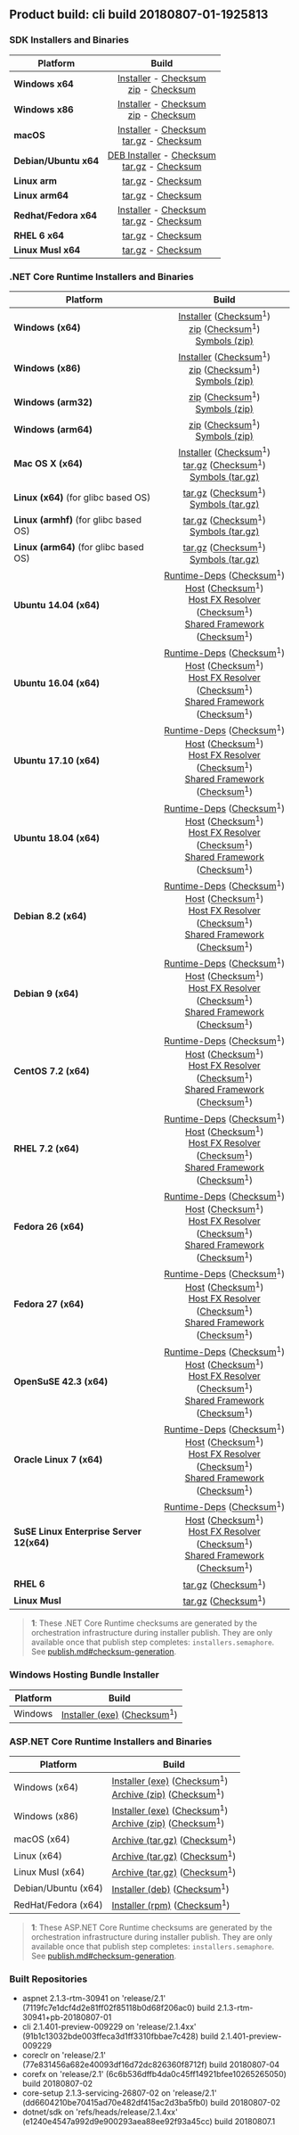 ## Product build: cli build 20180807-01-1925813

### SDK Installers and Binaries

| Platform | Build |
| -------- | :-------------------------------------: |
| **Windows x64** | [Installer][sdk-win-x64-installer] - [Checksum][sdk-win-x64-installer-checksum]<br>[zip][sdk-win-x64-zip] - [Checksum][sdk-win-x64-zip-checksum] |
| **Windows x86** | [Installer][sdk-win-x86-installer] - [Checksum][sdk-win-x86-installer-checksum]<br>[zip][sdk-win-x86-zip] - [Checksum][sdk-win-x86-zip-checksum] |
| **macOS**       | [Installer][sdk-osx-installer] - [Checksum][sdk-osx-installer-checksum]<br>[tar.gz][sdk-osx-targz] - [Checksum][sdk-osx-targz-checksum] |
| **Debian/Ubuntu x64**   | [DEB Installer][sdk-linux-x64-DEB-installer] - [Checksum][sdk-linux-x64-DEB-installer-checksum]<br>[tar.gz][sdk-linux-x64-targz] - [Checksum][sdk-linux-x64-targz-checksum] |
| **Linux arm**   | [tar.gz][sdk-linux-arm-targz] - [Checksum][sdk-linux-arm-targz-checksum] |
| **Linux arm64**   | [tar.gz][sdk-linux-arm64-targz] - [Checksum][sdk-linux-arm64-targz-checksum] |
| **Redhat/Fedora x64**    | [Installer][sdk-rpm-x64-installer] - [Checksum][sdk-rpm-x64-installer-checksum]<br>[tar.gz][sdk-linux-x64-targz] - [Checksum][sdk-linux-x64-targz-checksum] |
| **RHEL 6 x64**      | [tar.gz][sdk-rhel-6-x64-targz] - [Checksum][sdk-rhel-6-x64-targz-checksum] |
| **Linux Musl x64**  | [tar.gz][sdk-musl-x64-targz] - [Checksum][sdk-musl-x64-targz-checksum] |

[sdk-win-x64-installer]: https://dotnetfeed.blob.core.windows.net/orchestrated-release-2-1/20180807-01/final/assets/Sdk/2.1.401-preview-009229/dotnet-sdk-2.1.401-preview-009229-win-x64.exe
[sdk-win-x64-installer-checksum]: https://dotnetfeed.blob.core.windows.net/orchestrated-release-2-1/20180807-01/final/assets/Sdk/2.1.401-preview-009229/dotnet-sdk-2.1.401-preview-009229-win-x64.exe.sha
[sdk-win-x64-zip]: https://dotnetfeed.blob.core.windows.net/orchestrated-release-2-1/20180807-01/final/assets/Sdk/2.1.401-preview-009229/dotnet-sdk-2.1.401-preview-009229-win-x64.zip
[sdk-win-x64-zip-checksum]: https://dotnetfeed.blob.core.windows.net/orchestrated-release-2-1/20180807-01/final/assets/Sdk/2.1.401-preview-009229/dotnet-sdk-2.1.401-preview-009229-win-x64.zip.sha

[sdk-win-x86-installer]: https://dotnetfeed.blob.core.windows.net/orchestrated-release-2-1/20180807-01/final/assets/Sdk/2.1.401-preview-009229/dotnet-sdk-2.1.401-preview-009229-win-x86.exe
[sdk-win-x86-installer-checksum]: https://dotnetfeed.blob.core.windows.net/orchestrated-release-2-1/20180807-01/final/assets/Sdk/2.1.401-preview-009229/dotnet-sdk-2.1.401-preview-009229-win-x86.exe.sha
[sdk-win-x86-zip]: https://dotnetfeed.blob.core.windows.net/orchestrated-release-2-1/20180807-01/final/assets/Sdk/2.1.401-preview-009229/dotnet-sdk-2.1.401-preview-009229-win-x86.zip
[sdk-win-x86-zip-checksum]: https://dotnetfeed.blob.core.windows.net/orchestrated-release-2-1/20180807-01/final/assets/Sdk/2.1.401-preview-009229/dotnet-sdk-2.1.401-preview-009229-win-x86.zip.sha

[sdk-osx-installer]: https://dotnetfeed.blob.core.windows.net/orchestrated-release-2-1/20180807-01/final/assets/Sdk/2.1.401-preview-009229/dotnet-sdk-2.1.401-preview-009229-osx-x64.pkg
[sdk-osx-installer-checksum]: https://dotnetfeed.blob.core.windows.net/orchestrated-release-2-1/20180807-01/final/assets/Sdk/2.1.401-preview-009229/dotnet-sdk-2.1.401-preview-009229-osx-x64.pkg.sha
[sdk-osx-targz]: https://dotnetfeed.blob.core.windows.net/orchestrated-release-2-1/20180807-01/final/assets/Sdk/2.1.401-preview-009229/dotnet-sdk-2.1.401-preview-009229-osx-x64.tar.gz
[sdk-osx-targz-checksum]: https://dotnetfeed.blob.core.windows.net/orchestrated-release-2-1/20180807-01/final/assets/Sdk/2.1.401-preview-009229/dotnet-sdk-2.1.401-preview-009229-osx-x64.tar.gz.sha

[sdk-linux-x64-targz]: https://dotnetfeed.blob.core.windows.net/orchestrated-release-2-1/20180807-01/final/assets/Sdk/2.1.401-preview-009229/dotnet-sdk-2.1.401-preview-009229-linux-x64.tar.gz
[sdk-linux-x64-targz-checksum]: https://dotnetfeed.blob.core.windows.net/orchestrated-release-2-1/20180807-01/final/assets/Sdk/2.1.401-preview-009229/dotnet-sdk-2.1.401-preview-009229-linux-x64.tar.gz.sha

[sdk-linux-arm-targz]: https://dotnetfeed.blob.core.windows.net/orchestrated-release-2-1/20180807-01/final/assets/Sdk/2.1.401-preview-009229/dotnet-sdk-2.1.401-preview-009229-linux-arm.tar.gz
[sdk-linux-arm-targz-checksum]: https://dotnetfeed.blob.core.windows.net/orchestrated-release-2-1/20180807-01/final/assets/Sdk/2.1.401-preview-009229/dotnet-sdk-2.1.401-preview-009229-linux-arm.tar.gz.sha

[sdk-linux-arm64-targz]: https://dotnetfeed.blob.core.windows.net/orchestrated-release-2-1/20180807-01/final/assets/Sdk/2.1.401-preview-009229/dotnet-sdk-2.1.401-preview-009229-linux-arm64.tar.gz
[sdk-linux-arm64-targz-checksum]: https://dotnetfeed.blob.core.windows.net/orchestrated-release-2-1/20180807-01/final/assets/Sdk/2.1.401-preview-009229/dotnet-sdk-2.1.401-preview-009229-linux-arm64.tar.gz.sha

[sdk-linux-x64-DEB-installer]: https://dotnetfeed.blob.core.windows.net/orchestrated-release-2-1/20180807-01/final/assets/Sdk/2.1.401-preview-009229/dotnet-sdk-2.1.401-preview-009229-x64.deb
[sdk-linux-x64-DEB-installer-checksum]: https://dotnetfeed.blob.core.windows.net/orchestrated-release-2-1/20180807-01/final/assets/Sdk/2.1.401-preview-009229/dotnet-sdk-2.1.401-preview-009229-x64.deb.sha

[sdk-rpm-x64-installer]: https://dotnetfeed.blob.core.windows.net/orchestrated-release-2-1/20180807-01/final/assets/Sdk/2.1.401-preview-009229/dotnet-sdk-2.1.401-preview-009229-x64.rpm
[sdk-rpm-x64-installer-checksum]: https://dotnetfeed.blob.core.windows.net/orchestrated-release-2-1/20180807-01/final/assets/Sdk/2.1.401-preview-009229/dotnet-sdk-2.1.401-preview-009229-x64.rpm.sha

[sdk-rhel-6-x64-targz]: https://dotnetfeed.blob.core.windows.net/orchestrated-release-2-1/20180807-01/final/assets/Sdk/2.1.401-preview-009229/dotnet-sdk-2.1.401-preview-009229-rhel.6-x64.tar.gz
[sdk-rhel-6-x64-targz-checksum]: https://dotnetfeed.blob.core.windows.net/orchestrated-release-2-1/20180807-01/final/assets/Sdk/2.1.401-preview-009229/dotnet-sdk-2.1.401-preview-009229-rhel.6-x64.tar.gz.sha

[sdk-musl-x64-targz]: https://dotnetfeed.blob.core.windows.net/orchestrated-release-2-1/20180807-01/final/assets/Sdk/2.1.401-preview-009229/dotnet-sdk-2.1.401-preview-009229-linux-musl-x64.tar.gz
[sdk-musl-x64-targz-checksum]: https://dotnetfeed.blob.core.windows.net/orchestrated-release-2-1/20180807-01/final/assets/Sdk/2.1.401-preview-009229/dotnet-sdk-2.1.401-preview-009229-linux-musl-x64.tar.gz.sha


### .NET Core Runtime Installers and Binaries

| Platform | Build |
|---------|:----------:|
| **Windows (x64)**                         | [Installer][win-x64-installer] ([Checksum][win-x64-installer-checksum]<sup>1</sup>)<br>[zip][win-x64-zip]   ([Checksum][win-x64-zip-checksum]<sup>1</sup>)<br>[Symbols (zip)][win-x64-symbols-zip]   |
| **Windows (x86)**                         | [Installer][win-x86-installer] ([Checksum][win-x86-installer-checksum]<sup>1</sup>)<br>[zip][win-x86-zip]   ([Checksum][win-x86-zip-checksum]<sup>1</sup>)<br>[Symbols (zip)][win-x86-symbols-zip]   |
| **Windows (arm32)**                       |                                                                                        [zip][win-arm-zip]   ([Checksum][win-arm-zip-checksum]<sup>1</sup>)<br>[Symbols (zip)][win-arm-symbols-zip]   |
| **Windows (arm64)**                       |                                                                                        [zip][win-arm64-zip] ([Checksum][win-arm64-zip-checksum]<sup>1</sup>)<br>[Symbols (zip)][win-arm64-symbols-zip] |
| **Mac OS X (x64)**                        | [Installer][osx-installer] ([Checksum][osx-installer-checksum]<sup>1</sup>)<br>[tar.gz][osx-targz]          ([Checksum][osx-targz-checksum]<sup>1</sup>)<br>[Symbols (tar.gz)][osx-symbols-targz]       |
| **Linux (x64)** (for glibc based OS)      |                                                                                        [tar.gz][linux-x64-targz] ([Checksum][linux-x64-targz-checksum]<sup>1</sup>)<br>[Symbols (tar.gz)][linux-x64-symbols-targz] |
| **Linux (armhf)** (for glibc based OS)    |                                                                                        [tar.gz][linux-arm-targz] ([Checksum][linux-arm-targz-checksum]<sup>1</sup>)<br>[Symbols (tar.gz)][linux-arm-symbols-targz] |
| **Linux (arm64)** (for glibc based OS)    |                                                                                        [tar.gz][linux-arm64-targz] ([Checksum][linux-arm64-targz-checksum]<sup>1</sup>)<br>[Symbols (tar.gz)][linux-arm64-symbols-targz] |
| **Ubuntu 14.04 (x64)**                    | [Runtime-Deps][ubuntu-14.04-runtime-deps] ([Checksum][ubuntu-14.04-runtime-deps-checksum]<sup>1</sup>)<br>[Host][deb-package-host] ([Checksum][deb-package-host-checksum]<sup>1</sup>)<br>[Host FX Resolver][deb-package-hostfxr] ([Checksum][deb-package-hostfxr-checksum]<sup>1</sup>)<br>[Shared Framework][deb-package-sharedfx] ([Checksum][deb-package-sharedfx-checksum]<sup>1</sup>)<br> |
| **Ubuntu 16.04 (x64)**                    | [Runtime-Deps][ubuntu-16.04-runtime-deps] ([Checksum][ubuntu-16.04-runtime-deps-checksum]<sup>1</sup>)<br>[Host][deb-package-host] ([Checksum][deb-package-host-checksum]<sup>1</sup>)<br>[Host FX Resolver][deb-package-hostfxr] ([Checksum][deb-package-hostfxr-checksum]<sup>1</sup>)<br>[Shared Framework][deb-package-sharedfx] ([Checksum][deb-package-sharedfx-checksum]<sup>1</sup>)<br> |
| **Ubuntu 17.10 (x64)**                    | [Runtime-Deps][ubuntu-17.10-runtime-deps] ([Checksum][ubuntu-17.10-runtime-deps-checksum]<sup>1</sup>)<br>[Host][deb-package-host] ([Checksum][deb-package-host-checksum]<sup>1</sup>)<br>[Host FX Resolver][deb-package-hostfxr] ([Checksum][deb-package-hostfxr-checksum]<sup>1</sup>)<br>[Shared Framework][deb-package-sharedfx] ([Checksum][deb-package-sharedfx-checksum]<sup>1</sup>)<br> |
| **Ubuntu 18.04 (x64)**                    | [Runtime-Deps][ubuntu-18.04-runtime-deps] ([Checksum][ubuntu-18.04-runtime-deps-checksum]<sup>1</sup>)<br>[Host][deb-package-host] ([Checksum][deb-package-host-checksum]<sup>1</sup>)<br>[Host FX Resolver][deb-package-hostfxr] ([Checksum][deb-package-hostfxr-checksum]<sup>1</sup>)<br>[Shared Framework][deb-package-sharedfx] ([Checksum][deb-package-sharedfx-checksum]<sup>1</sup>)<br> |
| **Debian 8.2 (x64)**                      | [Runtime-Deps][debian-8.2-runtime-deps]   ([Checksum][debian-8.2-runtime-deps-checksum]<sup>1</sup>)<br>[Host][deb-package-host] ([Checksum][deb-package-host-checksum]<sup>1</sup>)<br>[Host FX Resolver][deb-package-hostfxr] ([Checksum][deb-package-hostfxr-checksum]<sup>1</sup>)<br>[Shared Framework][deb-package-sharedfx] ([Checksum][deb-package-sharedfx-checksum]<sup>1</sup>)<br> |
| **Debian 9 (x64)**                        | [Runtime-Deps][debian-9-runtime-deps]     ([Checksum][debian-9-runtime-deps-checksum]<sup>1</sup>)<br>[Host][deb-package-host] ([Checksum][deb-package-host-checksum]<sup>1</sup>)<br>[Host FX Resolver][deb-package-hostfxr] ([Checksum][deb-package-hostfxr-checksum]<sup>1</sup>)<br>[Shared Framework][deb-package-sharedfx] ([Checksum][deb-package-sharedfx-checksum]<sup>1</sup>)<br> |
| **CentOS 7.2 (x64)**                      | [Runtime-Deps][centos-7-runtime-deps]      ([Checksum][centos-7-runtime-deps-checksum]<sup>1</sup>)<br>[Host][rpm-package-host] ([Checksum][rpm-package-host-checksum]<sup>1</sup>)<br>[Host FX Resolver][rpm-package-hostfxr]       ([Checksum][rpm-package-hostfxr-checksum]<sup>1</sup>)<br>[Shared Framework][rpm-package-sharedfx]       ([Checksum][rpm-package-sharedfx-checksum]<sup>1</sup>)<br> |
| **RHEL 7.2 (x64)**                        | [Runtime-Deps][rhel-7-runtime-deps]        ([Checksum][rhel-7-runtime-deps-checksum]<sup>1</sup>)<br>[Host][rpm-package-host] ([Checksum][rpm-package-host-checksum]<sup>1</sup>)<br>[Host FX Resolver][rpm-package-hostfxr]       ([Checksum][rpm-package-hostfxr-checksum]<sup>1</sup>)<br>[Shared Framework][rpm-package-sharedfx]       ([Checksum][rpm-package-sharedfx-checksum]<sup>1</sup>)<br> |
| **Fedora 26 (x64)**                       | [Runtime-Deps][fedora-26-runtime-deps]     ([Checksum][fedora-26-runtime-deps-checksum]<sup>1</sup>)<br>[Host][rpm-package-host] ([Checksum][rpm-package-host-checksum]<sup>1</sup>)<br>[Host FX Resolver][rpm-package-hostfxr]       ([Checksum][rpm-package-hostfxr-checksum]<sup>1</sup>)<br>[Shared Framework][rpm-package-sharedfx]       ([Checksum][rpm-package-sharedfx-checksum]<sup>1</sup>)<br> |
| **Fedora 27 (x64)**                       | [Runtime-Deps][fedora-27-runtime-deps]     ([Checksum][fedora-27-runtime-deps-checksum]<sup>1</sup>)<br>[Host][rpm-package-host] ([Checksum][rpm-package-host-checksum]<sup>1</sup>)<br>[Host FX Resolver][rpm-package-hostfxr]       ([Checksum][rpm-package-hostfxr-checksum]<sup>1</sup>)<br>[Shared Framework][rpm-package-sharedfx]       ([Checksum][rpm-package-sharedfx-checksum]<sup>1</sup>)<br> |
| **OpenSuSE 42.3 (x64)**                   | [Runtime-Deps][opensuse-42-runtime-deps]  ([Checksum][opensuse-42-runtime-deps-checksum]<sup>1</sup>)<br>[Host][rpm-package-host] ([Checksum][rpm-package-host-checksum]<sup>1</sup>)<br>[Host FX Resolver][rpm-package-hostfxr]       ([Checksum][rpm-package-hostfxr-checksum]<sup>1</sup>)<br>[Shared Framework][rpm-package-sharedfx]       ([Checksum][rpm-package-sharedfx-checksum]<sup>1</sup>)<br> |
| **Oracle Linux 7 (x64)**                  | [Runtime-Deps][oraclelinux-7-runtime-deps] ([Checksum][oraclelinux-7-runtime-deps-checksum]<sup>1</sup>)<br>[Host][rpm-package-host] ([Checksum][rpm-package-host-checksum]<sup>1</sup>)<br>[Host FX Resolver][rpm-package-hostfxr]       ([Checksum][rpm-package-hostfxr-checksum]<sup>1</sup>)<br>[Shared Framework][rpm-package-sharedfx]       ([Checksum][rpm-package-sharedfx-checksum]<sup>1</sup>)<br> |
| **SuSE Linux Enterprise Server 12(x64)**  | [Runtime-Deps][sles-12-runtime-deps] ([Checksum][sles-12-runtime-deps-checksum]<sup>1</sup>)<br>[Host][rpm-package-host] ([Checksum][rpm-package-host-checksum]<sup>1</sup>)<br>[Host FX Resolver][rpm-package-hostfxr]       ([Checksum][rpm-package-hostfxr-checksum]<sup>1</sup>)<br>[Shared Framework][rpm-package-sharedfx]       ([Checksum][rpm-package-sharedfx-checksum]<sup>1</sup>)<br> |
| **RHEL 6**                                |                                                                                        [tar.gz][rhel-6-targz]                    ([Checksum][rhel-6-targz-checksum]<sup>1</sup>)|
| **Linux Musl**                            |                                                                                        [tar.gz][musl-x64-targz]                ([Checksum][musl-x64-targz-checksum]<sup>1</sup>)|

[win-x64-installer]: https://dotnetfeed.blob.core.windows.net/orchestrated-release-2-1/20180807-01/final/assets/Runtime/2.1.3-servicing-26807-02/dotnet-runtime-2.1.3-servicing-26807-02-win-x64.exe
[win-x64-installer-checksum]: https://dotnetclichecksums.blob.core.windows.net/dotnet/Runtime/2.1.3-servicing-26807-02/dotnet-runtime-2.1.3-servicing-26807-02-win-x64.exe.sha512
[win-x64-zip]: https://dotnetfeed.blob.core.windows.net/orchestrated-release-2-1/20180807-01/final/assets/Runtime/2.1.3-servicing-26807-02/dotnet-runtime-2.1.3-servicing-26807-02-win-x64.zip
[win-x64-zip-checksum]: https://dotnetclichecksums.blob.core.windows.net/dotnet/Runtime/2.1.3-servicing-26807-02/dotnet-runtime-2.1.3-servicing-26807-02-win-x64.zip.sha512
[win-x64-symbols-zip]: https://dotnetfeed.blob.core.windows.net/orchestrated-release-2-1/20180807-01/final/assets/Runtime/2.1.3-servicing-26807-02/dotnet-runtime-symbols-2.1.3-servicing-26807-02-win-x64.zip

[win-x86-installer]: https://dotnetfeed.blob.core.windows.net/orchestrated-release-2-1/20180807-01/final/assets/Runtime/2.1.3-servicing-26807-02/dotnet-runtime-2.1.3-servicing-26807-02-win-x86.exe
[win-x86-installer-checksum]: https://dotnetclichecksums.blob.core.windows.net/dotnet/Runtime/2.1.3-servicing-26807-02/dotnet-runtime-2.1.3-servicing-26807-02-win-x86.exe.sha512
[win-x86-zip]: https://dotnetfeed.blob.core.windows.net/orchestrated-release-2-1/20180807-01/final/assets/Runtime/2.1.3-servicing-26807-02/dotnet-runtime-2.1.3-servicing-26807-02-win-x86.zip
[win-x86-zip-checksum]: https://dotnetclichecksums.blob.core.windows.net/dotnet/Runtime/2.1.3-servicing-26807-02/dotnet-runtime-2.1.3-servicing-26807-02-win-x86.zip.sha512
[win-x86-symbols-zip]: https://dotnetfeed.blob.core.windows.net/orchestrated-release-2-1/20180807-01/final/assets/Runtime/2.1.3-servicing-26807-02/dotnet-runtime-symbols-2.1.3-servicing-26807-02-win-x86.zip

[win-arm-zip]: https://dotnetfeed.blob.core.windows.net/orchestrated-release-2-1/20180807-01/final/assets/Runtime/2.1.3-servicing-26807-02/dotnet-runtime-2.1.3-servicing-26807-02-win-arm.zip
[win-arm-zip-checksum]: https://dotnetclichecksums.blob.core.windows.net/dotnet/Runtime/2.1.3-servicing-26807-02/dotnet-runtime-2.1.3-servicing-26807-02-win-arm.zip.sha512
[win-arm-symbols-zip]: https://dotnetfeed.blob.core.windows.net/orchestrated-release-2-1/20180807-01/final/assets/Runtime/2.1.3-servicing-26807-02/dotnet-runtime-symbols-2.1.3-servicing-26807-02-win-arm.zip

[win-arm64-zip]: https://dotnetfeed.blob.core.windows.net/orchestrated-release-2-1/20180807-01/final/assets/Runtime/2.1.3-servicing-26807-02/dotnet-runtime-2.1.3-servicing-26807-02-win-arm64.zip
[win-arm64-zip-checksum]: https://dotnetclichecksums.blob.core.windows.net/dotnet/Runtime/2.1.3-servicing-26807-02/dotnet-runtime-2.1.3-servicing-26807-02-win-arm64.zip.sha512
[win-arm64-symbols-zip]: https://dotnetfeed.blob.core.windows.net/orchestrated-release-2-1/20180807-01/final/assets/Runtime/2.1.3-servicing-26807-02/dotnet-runtime-symbols-2.1.3-servicing-26807-02-win-arm64.zip

[osx-installer]: https://dotnetfeed.blob.core.windows.net/orchestrated-release-2-1/20180807-01/final/assets/Runtime/2.1.3-servicing-26807-02/dotnet-runtime-2.1.3-servicing-26807-02-osx-x64.pkg
[osx-installer-checksum]: https://dotnetclichecksums.blob.core.windows.net/dotnet/Runtime/2.1.3-servicing-26807-02/dotnet-runtime-2.1.3-servicing-26807-02-osx-x64.pkg.sha512
[osx-targz]: https://dotnetfeed.blob.core.windows.net/orchestrated-release-2-1/20180807-01/final/assets/Runtime/2.1.3-servicing-26807-02/dotnet-runtime-2.1.3-servicing-26807-02-osx-x64.tar.gz
[osx-targz-checksum]: https://dotnetclichecksums.blob.core.windows.net/dotnet/Runtime/2.1.3-servicing-26807-02/dotnet-runtime-2.1.3-servicing-26807-02-osx-x64.tar.gz.sha512
[osx-symbols-targz]: https://dotnetfeed.blob.core.windows.net/orchestrated-release-2-1/20180807-01/final/assets/Runtime/2.1.3-servicing-26807-02/dotnet-runtime-symbols-2.1.3-servicing-26807-02-osx-x64.tar.gz

[linux-x64-targz]: https://dotnetfeed.blob.core.windows.net/orchestrated-release-2-1/20180807-01/final/assets/Runtime/2.1.3-servicing-26807-02/dotnet-runtime-2.1.3-servicing-26807-02-linux-x64.tar.gz
[linux-x64-targz-checksum]: https://dotnetclichecksums.blob.core.windows.net/dotnet/Runtime/2.1.3-servicing-26807-02/dotnet-runtime-2.1.3-servicing-26807-02-linux-x64.tar.gz.sha512
[linux-x64-symbols-targz]: https://dotnetfeed.blob.core.windows.net/orchestrated-release-2-1/20180807-01/final/assets/Runtime/2.1.3-servicing-26807-02/dotnet-runtime-symbols-2.1.3-servicing-26807-02-linux-x64.tar.gz
[linux-arm-targz]: https://dotnetfeed.blob.core.windows.net/orchestrated-release-2-1/20180807-01/final/assets/Runtime/2.1.3-servicing-26807-02/dotnet-runtime-2.1.3-servicing-26807-02-linux-arm.tar.gz
[linux-arm-targz-checksum]: https://dotnetclichecksums.blob.core.windows.net/dotnet/Runtime/2.1.3-servicing-26807-02/dotnet-runtime-2.1.3-servicing-26807-02-linux-arm.tar.gz.sha512
[linux-arm-symbols-targz]: https://dotnetfeed.blob.core.windows.net/orchestrated-release-2-1/20180807-01/final/assets/Runtime/2.1.3-servicing-26807-02/dotnet-runtime-symbols-2.1.3-servicing-26807-02-linux-arm.tar.gz
[linux-arm64-targz]: https://dotnetfeed.blob.core.windows.net/orchestrated-release-2-1/20180807-01/final/assets/Runtime/2.1.3-servicing-26807-02/dotnet-runtime-2.1.3-servicing-26807-02-linux-arm64.tar.gz
[linux-arm64-targz-checksum]: https://dotnetclichecksums.blob.core.windows.net/dotnet/Runtime/2.1.3-servicing-26807-02/dotnet-runtime-2.1.3-servicing-26807-02-linux-arm64.tar.gz.sha512
[linux-arm64-symbols-targz]: https://dotnetfeed.blob.core.windows.net/orchestrated-release-2-1/20180807-01/final/assets/Runtime/2.1.3-servicing-26807-02/dotnet-runtime-symbols-2.1.3-servicing-26807-02-linux-arm64.tar.gz

[ubuntu-14.04-runtime-deps]: https://dotnetfeed.blob.core.windows.net/orchestrated-release-2-1/20180807-01/final/assets/Runtime/2.1.3-servicing-26807-02/dotnet-runtime-deps-2.1.3-servicing-26807-02-ubuntu.14.04-x64.deb
[ubuntu-14.04-runtime-deps-checksum]: https://dotnetclichecksums.blob.core.windows.net/dotnet/Runtime/2.1.3-servicing-26807-02/dotnet-runtime-deps-2.1.3-servicing-26807-02-ubuntu.14.04-x64.deb.sha512

[ubuntu-16.04-runtime-deps]: https://dotnetfeed.blob.core.windows.net/orchestrated-release-2-1/20180807-01/final/assets/Runtime/2.1.3-servicing-26807-02/dotnet-runtime-deps-2.1.3-servicing-26807-02-ubuntu.16.04-x64.deb
[ubuntu-16.04-runtime-deps-checksum]: https://dotnetclichecksums.blob.core.windows.net/dotnet/Runtime/2.1.3-servicing-26807-02/dotnet-runtime-deps-2.1.3-servicing-26807-02-ubuntu.16.04-x64.deb.sha512

[ubuntu-17.10-runtime-deps]: https://dotnetfeed.blob.core.windows.net/orchestrated-release-2-1/20180807-01/final/assets/Runtime/2.1.3-servicing-26807-02/dotnet-runtime-deps-2.1.3-servicing-26807-02-ubuntu.17.10-x64.deb
[ubuntu-17.10-runtime-deps-checksum]: https://dotnetclichecksums.blob.core.windows.net/dotnet/Runtime/2.1.3-servicing-26807-02/dotnet-runtime-deps-2.1.3-servicing-26807-02-ubuntu.17.10-x64.deb.sha512

[ubuntu-18.04-runtime-deps]: https://dotnetfeed.blob.core.windows.net/orchestrated-release-2-1/20180807-01/final/assets/Runtime/2.1.3-servicing-26807-02/dotnet-runtime-deps-2.1.3-servicing-26807-02-ubuntu.18.04-x64.deb
[ubuntu-18.04-runtime-deps-checksum]: https://dotnetclichecksums.blob.core.windows.net/dotnet/Runtime/2.1.3-servicing-26807-02/dotnet-runtime-deps-2.1.3-servicing-26807-02-ubuntu.18.04-x64.deb.sha512

[debian-8.2-runtime-deps]: https://dotnetfeed.blob.core.windows.net/orchestrated-release-2-1/20180807-01/final/assets/Runtime/2.1.3-servicing-26807-02/dotnet-runtime-deps-2.1.3-servicing-26807-02-debian.8-x64.deb
[debian-8.2-runtime-deps-checksum]: https://dotnetclichecksums.blob.core.windows.net/dotnet/Runtime/2.1.3-servicing-26807-02/dotnet-runtime-deps-2.1.3-servicing-26807-02-debian.8-x64.deb.sha512

[debian-9-runtime-deps]: https://dotnetfeed.blob.core.windows.net/orchestrated-release-2-1/20180807-01/final/assets/Runtime/2.1.3-servicing-26807-02/dotnet-runtime-deps-2.1.3-servicing-26807-02-debian.9-x64.deb
[debian-9-runtime-deps-checksum]: https://dotnetclichecksums.blob.core.windows.net/dotnet/Runtime/2.1.3-servicing-26807-02/dotnet-runtime-deps-2.1.3-servicing-26807-02-debian.9-x64.deb.sha512

[centos-7-runtime-deps]: https://dotnetfeed.blob.core.windows.net/orchestrated-release-2-1/20180807-01/final/assets/Runtime/2.1.3-servicing-26807-02/dotnet-runtime-deps-2.1.3-servicing-26807-02-centos.7-x64.rpm
[centos-7-runtime-deps-checksum]: https://dotnetclichecksums.blob.core.windows.net/dotnet/Runtime/2.1.3-servicing-26807-02/dotnet-runtime-deps-2.1.3-servicing-26807-02-centos.7-x64.rpm.sha512

[rhel-7-runtime-deps]: https://dotnetfeed.blob.core.windows.net/orchestrated-release-2-1/20180807-01/final/assets/Runtime/2.1.3-servicing-26807-02/dotnet-runtime-deps-2.1.3-servicing-26807-02-rhel.7-x64.rpm
[rhel-7-runtime-deps-checksum]: https://dotnetclichecksums.blob.core.windows.net/dotnet/Runtime/2.1.3-servicing-26807-02/dotnet-runtime-deps-2.1.3-servicing-26807-02-rhel.7-x64.rpm.sha512

[fedora-26-runtime-deps]: https://dotnetfeed.blob.core.windows.net/orchestrated-release-2-1/20180807-01/final/assets/Runtime/2.1.3-servicing-26807-02/dotnet-runtime-deps-2.1.3-servicing-26807-02-fedora.26-x64.rpm
[fedora-26-runtime-deps-checksum]: https://dotnetclichecksums.blob.core.windows.net/dotnet/Runtime/2.1.3-servicing-26807-02/dotnet-runtime-deps-2.1.3-servicing-26807-02-fedora.26-x64.rpm.sha512

[fedora-27-runtime-deps]: https://dotnetfeed.blob.core.windows.net/orchestrated-release-2-1/20180807-01/final/assets/Runtime/2.1.3-servicing-26807-02/dotnet-runtime-deps-2.1.3-servicing-26807-02-fedora.27-x64.rpm
[fedora-27-runtime-deps-checksum]: https://dotnetclichecksums.blob.core.windows.net/dotnet/Runtime/2.1.3-servicing-26807-02/dotnet-runtime-deps-2.1.3-servicing-26807-02-fedora.27-x64.rpm.sha512

[opensuse-42-runtime-deps]: https://dotnetfeed.blob.core.windows.net/orchestrated-release-2-1/20180807-01/final/assets/Runtime/2.1.3-servicing-26807-02/dotnet-runtime-deps-2.1.3-servicing-26807-02-opensuse.42-x64.rpm
[opensuse-42-runtime-deps-checksum]: https://dotnetclichecksums.blob.core.windows.net/dotnet/Runtime/2.1.3-servicing-26807-02/dotnet-runtime-deps-2.1.3-servicing-26807-02-opensuse.42-x64.rpm.sha512

[oraclelinux-7-runtime-deps]: https://dotnetfeed.blob.core.windows.net/orchestrated-release-2-1/20180807-01/final/assets/Runtime/2.1.3-servicing-26807-02/dotnet-runtime-deps-2.1.3-servicing-26807-02-oraclelinux.7-x64.rpm
[oraclelinux-7-runtime-deps-checksum]: https://dotnetclichecksums.blob.core.windows.net/dotnet/Runtime/2.1.3-servicing-26807-02/dotnet-runtime-deps-2.1.3-servicing-26807-02-oraclelinux.7-x64.rpm.sha512

[sles-12-runtime-deps]: https://dotnetfeed.blob.core.windows.net/orchestrated-release-2-1/20180807-01/final/assets/Runtime/2.1.3-servicing-26807-02/dotnet-runtime-deps-2.1.3-servicing-26807-02-sles.12-x64.rpm
[sles-12-runtime-deps-checksum]: https://dotnetclichecksums.blob.core.windows.net/dotnet/Runtime/2.1.3-servicing-26807-02/dotnet-runtime-deps-2.1.3-servicing-26807-02-sles.12-x64.rpm.sha512

[deb-package-host]: https://dotnetfeed.blob.core.windows.net/orchestrated-release-2-1/20180807-01/final/assets/Runtime/2.1.3-servicing-26807-02/dotnet-host-2.1.3-servicing-26807-02-x64.deb
[deb-package-host-checksum]: https://dotnetclichecksums.blob.core.windows.net/dotnet/Runtime/2.1.3-servicing-26807-02/dotnet-host-2.1.3-servicing-26807-02-x64.deb.sha512
[deb-package-hostfxr]: https://dotnetfeed.blob.core.windows.net/orchestrated-release-2-1/20180807-01/final/assets/Runtime/2.1.3-servicing-26807-02/dotnet-hostfxr-2.1.3-servicing-26807-02-x64.deb
[deb-package-hostfxr-checksum]: https://dotnetclichecksums.blob.core.windows.net/dotnet/Runtime/2.1.3-servicing-26807-02/dotnet-hostfxr-2.1.3-servicing-26807-02-x64.deb.sha512
[deb-package-sharedfx]: https://dotnetfeed.blob.core.windows.net/orchestrated-release-2-1/20180807-01/final/assets/Runtime/2.1.3-servicing-26807-02/dotnet-runtime-2.1.3-servicing-26807-02-x64.deb
[deb-package-sharedfx-checksum]: https://dotnetclichecksums.blob.core.windows.net/dotnet/Runtime/2.1.3-servicing-26807-02/dotnet-runtime-2.1.3-servicing-26807-02-x64.deb.sha512

[rpm-package-host]: https://dotnetfeed.blob.core.windows.net/orchestrated-release-2-1/20180807-01/final/assets/Runtime/2.1.3-servicing-26807-02/dotnet-host-2.1.3-servicing-26807-02-x64.rpm
[rpm-package-host-checksum]: https://dotnetclichecksums.blob.core.windows.net/dotnet/Runtime/2.1.3-servicing-26807-02/dotnet-host-2.1.3-servicing-26807-02-x64.rpm.sha512
[rpm-package-hostfxr]: https://dotnetfeed.blob.core.windows.net/orchestrated-release-2-1/20180807-01/final/assets/Runtime/2.1.3-servicing-26807-02/dotnet-hostfxr-2.1.3-servicing-26807-02-x64.rpm
[rpm-package-hostfxr-checksum]: https://dotnetclichecksums.blob.core.windows.net/dotnet/Runtime/2.1.3-servicing-26807-02/dotnet-hostfxr-2.1.3-servicing-26807-02-x64.rpm.sha512
[rpm-package-sharedfx]: https://dotnetfeed.blob.core.windows.net/orchestrated-release-2-1/20180807-01/final/assets/Runtime/2.1.3-servicing-26807-02/dotnet-runtime-2.1.3-servicing-26807-02-x64.rpm
[rpm-package-sharedfx-checksum]: https://dotnetclichecksums.blob.core.windows.net/dotnet/Runtime/2.1.3-servicing-26807-02/dotnet-runtime-2.1.3-servicing-26807-02-x64.rpm.sha512

[rhel-6-targz]: https://dotnetfeed.blob.core.windows.net/orchestrated-release-2-1/20180807-01/final/assets/Runtime/2.1.3-servicing-26807-02/dotnet-runtime-2.1.3-servicing-26807-02-rhel.6-x64.tar.gz
[rhel-6-targz-checksum]: https://dotnetclichecksums.blob.core.windows.net/dotnet/Runtime/2.1.3-servicing-26807-02/dotnet-runtime-2.1.3-servicing-26807-02-rhel.6-x64.tar.gz.sha512

[musl-x64-targz]: https://dotnetfeed.blob.core.windows.net/orchestrated-release-2-1/20180807-01/final/assets/Runtime/2.1.3-servicing-26807-02/dotnet-runtime-2.1.3-servicing-26807-02-linux-musl-x64.tar.gz
[musl-x64-targz-checksum]: https://dotnetclichecksums.blob.core.windows.net/dotnet/Runtime/2.1.3-servicing-26807-02/dotnet-runtime-2.1.3-servicing-26807-02-linux-musl-x64.tar.gz.sha512

> **1**: These .NET Core Runtime checksums are generated by the orchestration infrastructure during installer publish. They are only available once that publish step completes: `installers.semaphore`. See [publish.md#checksum-generation](https://github.com/dotnet/core-eng/blob/master/Documentation/Orchestrated-Build/Api/publish.md#checksum-generation).


### Windows Hosting Bundle Installer

Platform              | Build
----------------------|---------------------
Windows               | [Installer (exe)][dotnet-hosting-win-exe] ([Checksum][dotnet-hosting-win-exe-checksum]<sup>1</sup>)

[dotnet-hosting-win-exe]: https://dotnetfeed.blob.core.windows.net/orchestrated-release-2-1/20180807-01/final/assets/aspnetcore/Runtime/2.1.3-rtm-30941/dotnet-hosting-2.1.3-rtm-30941-win.exe
[dotnet-hosting-win-exe-checksum]: https://dotnetclichecksums.blob.core.windows.net/dotnet/aspnetcore/Runtime/2.1.3-rtm-30941/dotnet-hosting-2.1.3-rtm-30941-win.exe.sha512


### ASP.NET Core Runtime Installers and Binaries

Platform              | Build
----------------------|---------------------
Windows (x64)         | [Installer (exe)][aspnetcore-win-x64-exe] ([Checksum][aspnetcore-win-x64-exe-checksum]<sup>1</sup>)<br>[Archive (zip)][aspnetcore-win-x64-zip] ([Checksum][aspnetcore-win-x64-zip-checksum]<sup>1</sup>)
Windows (x86)         | [Installer (exe)][aspnetcore-win-x86-exe] ([Checksum][aspnetcore-win-x86-exe-checksum]<sup>1</sup>)<br>[Archive (zip)][aspnetcore-win-x86-zip] ([Checksum][aspnetcore-win-x86-zip-checksum]<sup>1</sup>)
macOS (x64)           | [Archive (tar.gz)][aspnetcore-osx-x64-tar] ([Checksum][aspnetcore-osx-x64-tar-checksum]<sup>1</sup>)
Linux (x64)           | [Archive (tar.gz)][aspnetcore-linux-x64-tar] ([Checksum][aspnetcore-linux-x64-tar-checksum]<sup>1</sup>)
Linux Musl (x64)      | [Archive (tar.gz)][aspnetcore-linux-musl-x64-tar] ([Checksum][aspnetcore-linux-musl-x64-tar-checksum]<sup>1</sup>)
Debian/Ubuntu (x64)   | [Installer (deb)][aspnetcore-debian-x64-deb] ([Checksum][aspnetcore-debian-x64-deb-checksum]<sup>1</sup>)
RedHat/Fedora (x64)   | [Installer (rpm)][aspnetcore-redhat-x64-rpm] ([Checksum][aspnetcore-redhat-x64-rpm-checksum]<sup>1</sup>)

[aspnetcore-win-x64-zip]: https://dotnetfeed.blob.core.windows.net/orchestrated-release-2-1/20180807-01/final/assets/aspnetcore/Runtime/2.1.3-rtm-30941/aspnetcore-runtime-2.1.3-rtm-30941-win-x64.zip
[aspnetcore-win-x64-zip-checksum]: https://dotnetclichecksums.blob.core.windows.net/dotnet/aspnetcore/Runtime/2.1.3-rtm-30941/aspnetcore-runtime-2.1.3-rtm-30941-win-x64.zip.sha512
[aspnetcore-win-x64-exe]: https://dotnetfeed.blob.core.windows.net/orchestrated-release-2-1/20180807-01/final/assets/aspnetcore/Runtime/2.1.3-rtm-30941/aspnetcore-runtime-2.1.3-rtm-30941-win-x64.exe
[aspnetcore-win-x64-exe-checksum]: https://dotnetclichecksums.blob.core.windows.net/dotnet/aspnetcore/Runtime/2.1.3-rtm-30941/aspnetcore-runtime-2.1.3-rtm-30941-win-x64.exe.sha512

[aspnetcore-win-x86-zip]: https://dotnetfeed.blob.core.windows.net/orchestrated-release-2-1/20180807-01/final/assets/aspnetcore/Runtime/2.1.3-rtm-30941/aspnetcore-runtime-2.1.3-rtm-30941-win-x86.zip
[aspnetcore-win-x86-zip-checksum]: https://dotnetclichecksums.blob.core.windows.net/dotnet/aspnetcore/Runtime/2.1.3-rtm-30941/aspnetcore-runtime-2.1.3-rtm-30941-win-x86.zip.sha512
[aspnetcore-win-x86-exe]: https://dotnetfeed.blob.core.windows.net/orchestrated-release-2-1/20180807-01/final/assets/aspnetcore/Runtime/2.1.3-rtm-30941/aspnetcore-runtime-2.1.3-rtm-30941-win-x86.exe
[aspnetcore-win-x86-exe-checksum]: https://dotnetclichecksums.blob.core.windows.net/dotnet/aspnetcore/Runtime/2.1.3-rtm-30941/aspnetcore-runtime-2.1.3-rtm-30941-win-x86.exe.sha512

[aspnetcore-linux-x64-tar]: https://dotnetfeed.blob.core.windows.net/orchestrated-release-2-1/20180807-01/final/assets/aspnetcore/Runtime/2.1.3-rtm-30941/aspnetcore-runtime-2.1.3-rtm-30941-linux-x64.tar.gz
[aspnetcore-linux-x64-tar-checksum]: https://dotnetclichecksums.blob.core.windows.net/dotnet/aspnetcore/Runtime/2.1.3-rtm-30941/aspnetcore-runtime-2.1.3-rtm-30941-linux-x64.tar.gz.sha512

[aspnetcore-linux-musl-x64-tar]: https://dotnetfeed.blob.core.windows.net/orchestrated-release-2-1/20180807-01/final/assets/aspnetcore/Runtime/2.1.3-rtm-30941/aspnetcore-runtime-2.1.3-rtm-30941-linux-musl-x64.tar.gz
[aspnetcore-linux-musl-x64-tar-checksum]: https://dotnetclichecksums.blob.core.windows.net/dotnet/aspnetcore/Runtime/2.1.3-rtm-30941/aspnetcore-runtime-2.1.3-rtm-30941-linux-musl-x64.tar.gz.sha512

[aspnetcore-osx-x64-tar]: https://dotnetfeed.blob.core.windows.net/orchestrated-release-2-1/20180807-01/final/assets/aspnetcore/Runtime/2.1.3-rtm-30941/aspnetcore-runtime-2.1.3-rtm-30941-osx-x64.tar.gz
[aspnetcore-osx-x64-tar-checksum]: https://dotnetclichecksums.blob.core.windows.net/dotnet/aspnetcore/Runtime/2.1.3-rtm-30941/aspnetcore-runtime-2.1.3-rtm-30941-osx-x64.tar.gz.sha512

[aspnetcore-debian-x64-deb]: https://dotnetfeed.blob.core.windows.net/orchestrated-release-2-1/20180807-01/final/assets/aspnetcore/Runtime/2.1.3-rtm-30941/aspnetcore-runtime-2.1.3-rtm-30941-x64.deb
[aspnetcore-debian-x64-deb-checksum]: https://dotnetclichecksums.blob.core.windows.net/dotnet/aspnetcore/Runtime/2.1.3-rtm-30941/aspnetcore-runtime-2.1.3-rtm-30941-x64.deb.sha512

[aspnetcore-redhat-x64-rpm]: https://dotnetfeed.blob.core.windows.net/orchestrated-release-2-1/20180807-01/final/assets/aspnetcore/Runtime/2.1.3-rtm-30941/aspnetcore-runtime-2.1.3-rtm-30941-x64.rpm
[aspnetcore-redhat-x64-rpm-checksum]: https://dotnetclichecksums.blob.core.windows.net/dotnet/aspnetcore/Runtime/2.1.3-rtm-30941/aspnetcore-runtime-2.1.3-rtm-30941-x64.rpm.sha512

> **1**: These ASP.NET Core Runtime checksums are generated by the orchestration infrastructure during installer publish. They are only available once that publish step completes: `installers.semaphore`. See [publish.md#checksum-generation](https://github.com/dotnet/core-eng/blob/master/Documentation/Orchestrated-Build/Api/publish.md#checksum-generation).


### Built Repositories
 * aspnet 2.1.3-rtm-30941 on 'release/2.1' (7119fc7e1dcf4d2e81ff02f85118b0d68f206ac0) build 2.1.3-rtm-30941+pb-20180807-01
 * cli 2.1.401-preview-009229 on 'release/2.1.4xx' (91b1c13032bde003ffeca3d1ff3310fbbae7c428) build 2.1.401-preview-009229
 * coreclr on 'release/2.1' (77e831456a682e40093df16d72dc826360f8712f) build 20180807-04
 * corefx on 'release/2.1' (6c6b536dffb4da0c45ff14921bfee10265265050) build 20180807-02
 * core-setup 2.1.3-servicing-26807-02 on 'release/2.1' (dd6604210be70415ad70e482df415ac2d3ba5fb0) build 20180807-02
 * dotnet/sdk on 'refs/heads/release/2.1.4xx' (e1240e4547a992d9e900293aea88ee92f93a45cc) build 20180807.1
